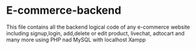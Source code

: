 # E-commerce-backend
This file contains all the backend logical code of any e-commerce website including signup,login, add,delete or edit product, livechat, adtocart and many more using PHP nad MySQL with localhost Xampp
